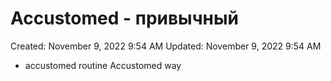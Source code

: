 # Accustomed - привычный

Created: November 9, 2022 9:54 AM
Updated: November 9, 2022 9:54 AM

- accustomed routine Accustomed way